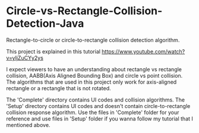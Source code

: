 # Circle-vs-Rectangle-Collision-Detection-Java
Rectangle-to-circle or circle-to-rectangle collision detection algorithm.

This project is explained in this tutorial
https://www.youtube.com/watch?v=yIjZuCYy2ys

I expect viewers to have an understanding about rectangle vs rectangle collision, AABB(Axis Aligned Bounding Box) and circle vs point collision.
The algorithms that are used in this project only work for axis-aligned rectangle or a rectangle that is not rotated.

The 'Complete' directory contains UI codes and collision algorithms. The 'Setup' directory contains UI codes and doesn't contain circle-to-rectangle collision response algorithm. Use the files in 'Complete' folder for your reference and use files in 'Setup' folder if you wanna follow my tutorial that I mentioned above.
